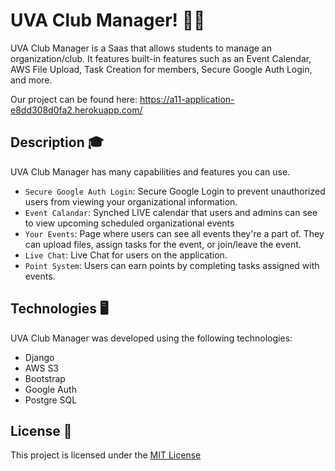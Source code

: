 # UVA Club Manager! 👨‍🎓

UVA Club Manager is a Saas that allows students to manage an organization/club. It features built-in features such as an Event Calendar, AWS File Upload, Task Creation for members, Secure Google Auth Login, and more.

Our project can be found here: https://a11-application-e8dd308d0fa2.herokuapp.com/

## Description 🎓

UVA Club Manager has many capabilities and features you can use.
- ```Secure Google Auth Login```: Secure Google Login to prevent unauthorized users from viewing your organizational information.
- ```Event Calandar```: Synched LIVE calendar that users and admins can see to view upcoming scheduled organizational events
- ```Your Events```: Page where users can see all events they're a part of. They can upload files, assign tasks for the event, or join/leave the event.
- ```Live Chat```: Live Chat for users on the application.
- ```Point System```: Users can earn points by completing tasks assigned with events.


## Technologies 🖥️
UVA Club Manager was developed using the following technologies:
- Django
- AWS S3
- Bootstrap
- Google Auth
- Postgre SQL


## License 📝

This project is licensed under the [MIT License](./LICENSE)

